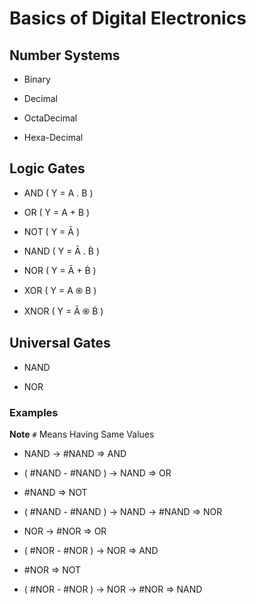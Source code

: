 # Basics of Digital Electronics

## Number Systems

- Binary

- Decimal

- OctaDecimal

- Hexa-Decimal

## Logic Gates 

- AND ( Y = A . B )

- OR ( Y = A + B )

- NOT ( Y = Ā )

- NAND ( Y = Ā . Ḃ )

- NOR ( Y = Ā + Ḃ )

- XOR ( Y = A ֍ B )

- XNOR ( Y = Ā ֍ Ḃ )

## Universal Gates

- NAND

- NOR

### Examples

**Note** `#` Means Having Same Values

- NAND -> #NAND => AND

- ( #NAND - #NAND ) -> NAND => OR

- #NAND => NOT

- ( #NAND - #NAND ) -> NAND -> #NAND => NOR

- NOR -> #NOR => OR

- ( #NOR - #NOR ) -> NOR => AND

- #NOR => NOT

- ( #NOR - #NOR ) -> NOR -> #NOR => NAND